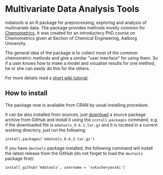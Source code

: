 Multivariate Data Analysis Tools
===========================================

mdatools is an R package for preprocessing, exploring and analysis of multivariate data. The package provides methods mostly common for [Chemometrics](http://en.wikipedia.org/wiki/Chemometrics). It was created for an introductory PhD course on Chemometrics given at Section of Chemical Engineering, Aalborg University. 

The general idea of the package is to collect most of the common chemometric methods and give a similar "user interface" for using them. So if a user knows how to make a model and visualise results for one method, he or she can easily do this for the others.

For more details read a [short wiki tutorial](https://github.com/svkucheryavski/mdatools/wiki). 

How to install
--------------

The package now is available from CRAN by usual installing procedure.

It can be also installed from sources, just [download](https://github.com/svkucheryavski/mdatools/releases) a source package archive from GitHub and install it using 
the `install.packages` command, e.g. if the downloaded file is `mdatools_0.6.1.tar.gz` and it is located in a current working directory, just run the following:

```
install.packages('mdatools_0.6.2.tar.gz')
```

If you have `devtools` package installed, the following command will install the latest release from the GitHub (do not forget to load the `devtools` package first):

```
install_github('mdatools', username = 'svkucheryavski')
```
